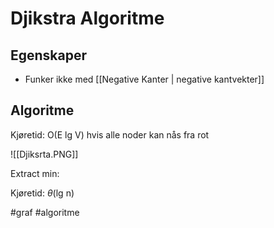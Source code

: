 # Djikstra Algoritme

## Egenskaper
-	Funker ikke med [[Negative Kanter | negative kantvekter]]


## Algoritme
Kjøretid: O(E lg V) hvis alle noder kan nås fra rot

![[Djiksrta.PNG]]

Extract min:

Kjøretid: $\theta$(lg n)

#graf
#algoritme